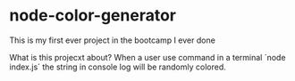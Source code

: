 # node-color-generator
This is my first ever project in the bootcamp I ever done

What is this projecxt about?
When a user use command in a terminal ´node index.js´
the string in console log will be randomly colored.
